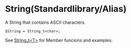# String(Standardlibrary/Alias)

A String that contains ASCII characters.

```
$String = String_t<char>;
```
See [String_t\<T>](../Containers/String_t.md) for Member funcions and examples.